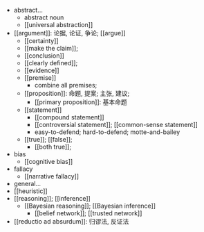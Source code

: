 - abstract...
    - abstract noun
    - [[universal abstraction]]
- [[argument]]: 论据, 论证, 争论; [[argue]]
    - [[certainty]]
    - [[make the claim]];
    - [[conclusion]]
    - [[clearly defined]];
    - [[evidence]]
    - [[premise]]
        - combine all premises;
    - [[proposition]]: 命题, 提案; 主张, 建议;
        - [[primary proposition]]: 基本命题
    - [[statement]]
        - [[compound statement]]
        - [[controversial statement]]; [[common-sense statement]]
        - easy-to-defend; hard-to-defend; motte-and-bailey
    - [[true]]; [[false]];
        - [[both true]];
- bias
    - [[cognitive bias]]
- fallacy
    - [[narrative fallacy]]
- general...
- [[heuristic]]
- [[reasoning]]; [[inference]]
    - [[Bayesian reasoning]]; [[Bayesian inference]]
        - [[belief network]]; [[trusted network]]
- [[reductio ad absurdum]]: 归谬法, 反证法
